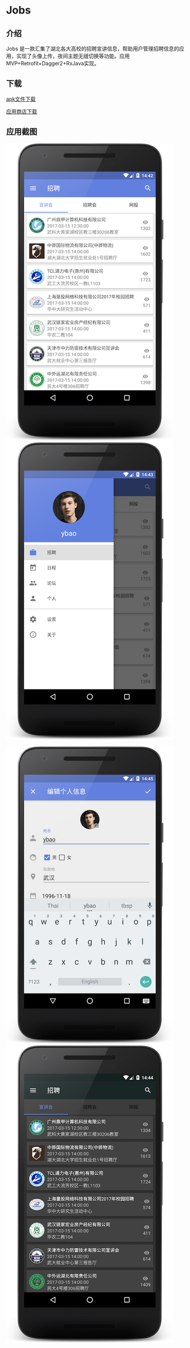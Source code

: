 # Jobs

## 介绍

Jobs 是一款汇集了湖北各大高校的招聘宣讲信息，帮助用户管理招聘信息的应用，实现了头像上传，夜间主题无缝切换等功能。应用 MVP+Retrofit+Dagger2+RxJava实现。

## 下载

[apk文件下载](http://ognz3v7yx.bkt.clouddn.com/jobs1.2.apk)

[应用商店下载](http://www.anzhi.com/soft_2743270.html)

## 应用截图

![](./screenshots/main.png) ![](./screenshots/nav.png)

![](./screenshots/person.png) ![](./screenshots/main_night.png)




